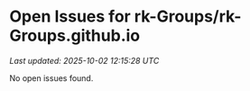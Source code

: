 # Open Issues for rk-Groups/rk-Groups.github.io

*Last updated: 2025-10-02 12:15:28 UTC*

No open issues found.

